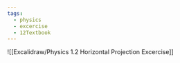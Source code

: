 ```yaml
---
tags:
  - physics
  - excercise
  - 12Textbook
---
```

![[Excalidraw/Physics 1.2 Horizontal Projection Excercise]]

